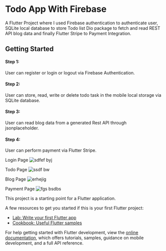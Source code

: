 # Todo App With Firebase

A Flutter Project where I used Firebase authentication to authenticate user,
SQLite local database to store Todo list
Dio package to fetch and read REST API blog data
and finally Flutter Stripe to Payment Integration.

## Getting Started

#### Step 1:
User can register or login or logout via Firebase Authentication. 

#### Step 2:
User can store, read, write or delete todo task in the mobile local storage via SQLite database.

#### Step 3:
User can read blog data from a generated Rest API through jsonplaceholder. 

#### Step 4:
User can perform payment via Flutter Stripe.

Login Page
![sdfef byj](https://github.com/SaadIbnRouf/TodoAppWithFirebase/assets/45789793/f86219dd-eba1-4b1c-b0f0-b899c7d981d4)

Todo Page
![ssdf bw](https://github.com/SaadIbnRouf/TodoAppWithFirebase/assets/45789793/24f03fdd-dcf8-4258-b000-b1297d7e8b03)

Blog Page
![erhejig](https://github.com/SaadIbnRouf/TodoAppWithFirebase/assets/45789793/dc4584a0-de36-4bdc-85e6-7f95b873250d)

Payment Page
![fgs bsdbs](https://github.com/SaadIbnRouf/TodoAppWithFirebase/assets/45789793/96bff563-6103-4f0c-84a8-547c52223c6c)


This project is a starting point for a Flutter application.

A few resources to get you started if this is your first Flutter project:

- [Lab: Write your first Flutter app](https://docs.flutter.dev/get-started/codelab)
- [Cookbook: Useful Flutter samples](https://docs.flutter.dev/cookbook)

For help getting started with Flutter development, view the
[online documentation](https://docs.flutter.dev/), which offers tutorials,
samples, guidance on mobile development, and a full API reference.
